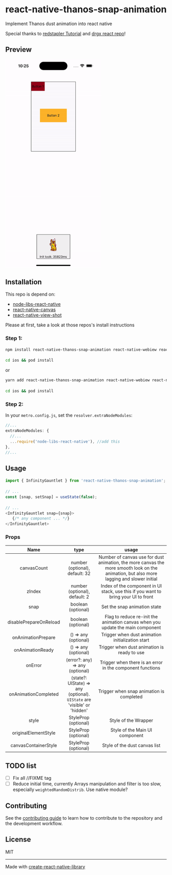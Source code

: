 # react-native-thanos-snap-animation

Implement Thanos dust animation into react native

Special thanks to [redstapler Tutorial](https://redstapler.co/thanos-snap-effect-javascript-tutorial/) and [drgx react repo](https://github.com/drgx/react-thanos-snap)!

## Preview
<img src="./assets/example_ui.gif" width=300 />

## Installation

This repo is depend on:
- [node-libs-react-native](https://github.com/parshap/node-libs-react-native)
- [react-native-canvas](https://github.com/iddan/react-native-canvas)
- [react-native-view-shot](https://github.com/gre/react-native-view-shot)

Please at first, take a look at those repos's install instructions

### Step 1:
```sh
npm install react-native-thanos-snap-animation react-native-webiew react-native-view-shot

cd ios && pod install
```
or 
```sh
yarn add react-native-thanos-snap-animation react-native-webiew react-native-view-shot

cd ios && pod install
```

### Step 2:
In your `metro.config.js`, set the `resolver.extraNodeModules`:
```js
//...
extraNodeModules: {
  //...
  ...require('node-libs-react-native'), //add this
},
//...
```

## Usage

```js
import { InfinityGauntlet } from 'react-native-thanos-snap-animation';

// ...
const [snap, setSnap] = useState(false);

// ...
<InfinityGauntlet snap={snap}>
   {/* any component ... */}
</InfinityGauntlet>
```

  ### Props
  | Name | type | usage |
  | :--------:|:----------------------:|:-------------------:|
  | canvasCount | number (optional), default: 32 | Number of canvas use for dust animation, the more canvas the more smooth look on the animation, but also more lagging and slower initial |
  | zIndex | number (optional), default: 2 | Index of the component in UI stack, use this if you want to bring your UI to front |
  | snap | boolean (optional) | Set the snap animation state |
  | disablePrepareOnReload | boolean (optional) | Flag to reduce re-init the animation canvas when you update the main component |
  | onAnimationPrepare | () => any (optional) | Trigger when dust animation initialization start |
  | onAnimationReady | () => any (optional) | Trigger when dust animation is ready to use |
  | onError | (error?: any) => any (optional) | Trigger when there is an error in the component functions |
  | onAnimationCompleted | (state?: UIState) => any (optional). <br/>`UIState` are 'visible' or 'hidden' | Trigger when snap animation is completed
  | style | StyleProp<ViewStyle> (optional) | Style of the Wrapper |
  | originalElementStyle | StyleProp<ViewStyle> (optional) | Style of the Main UI component |
  | canvasContainerStyle | StyleProp<ViewStyle> (optional) | Style of the dust canvas list |

## TODO list

- [ ] Fix all //FIXME tag
- [ ] Reduce initial time, currently Arrays manipulation and filter is too slow, especially `weightedRandomDistrib`. Use native module?

## Contributing

See the [contributing guide](CONTRIBUTING.md) to learn how to contribute to the repository and the development workflow.

## License

MIT

---

Made with [create-react-native-library](https://github.com/callstack/react-native-builder-bob)
